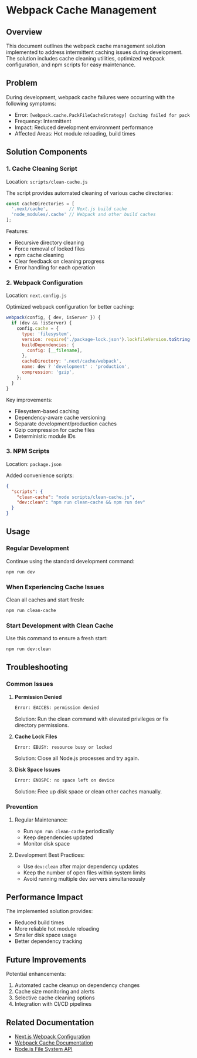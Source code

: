 # Webpack Cache Management

## Overview
This document outlines the webpack cache management solution implemented to address intermittent caching issues during development. The solution includes cache cleaning utilities, optimized webpack configuration, and npm scripts for easy maintenance.

## Problem
During development, webpack cache failures were occurring with the following symptoms:
- Error: `[webpack.cache.PackFileCacheStrategy] Caching failed for pack`
- Frequency: Intermittent
- Impact: Reduced development environment performance
- Affected Areas: Hot module reloading, build times

## Solution Components

### 1. Cache Cleaning Script
Location: `scripts/clean-cache.js`

The script provides automated cleaning of various cache directories:
```javascript
const cacheDirectories = [
  '.next/cache',        // Next.js build cache
  'node_modules/.cache' // Webpack and other build caches
];
```

Features:
- Recursive directory cleaning
- Force removal of locked files
- npm cache cleaning
- Clear feedback on cleaning progress
- Error handling for each operation

### 2. Webpack Configuration
Location: `next.config.js`

Optimized webpack configuration for better caching:
```javascript
webpack(config, { dev, isServer }) {
  if (dev && !isServer) {
    config.cache = {
      type: 'filesystem',
      version: require('./package-lock.json').lockfileVersion.toString(),
      buildDependencies: {
        config: [__filename],
      },
      cacheDirectory: '.next/cache/webpack',
      name: dev ? 'development' : 'production',
      compression: 'gzip',
    };
  }
}
```

Key improvements:
- Filesystem-based caching
- Dependency-aware cache versioning
- Separate development/production caches
- Gzip compression for cache files
- Deterministic module IDs

### 3. NPM Scripts
Location: `package.json`

Added convenience scripts:
```json
{
  "scripts": {
    "clean-cache": "node scripts/clean-cache.js",
    "dev:clean": "npm run clean-cache && npm run dev"
  }
}
```

## Usage

### Regular Development
Continue using the standard development command:
```bash
npm run dev
```

### When Experiencing Cache Issues
Clean all caches and start fresh:
```bash
npm run clean-cache
```

### Start Development with Clean Cache
Use this command to ensure a fresh start:
```bash
npm run dev:clean
```

## Troubleshooting

### Common Issues

1. **Permission Denied**
   ```bash
   Error: EACCES: permission denied
   ```
   Solution: Run the clean command with elevated privileges or fix directory permissions.

2. **Cache Lock Files**
   ```bash
   Error: EBUSY: resource busy or locked
   ```
   Solution: Close all Node.js processes and try again.

3. **Disk Space Issues**
   ```bash
   Error: ENOSPC: no space left on device
   ```
   Solution: Free up disk space or clean other caches manually.

### Prevention

1. Regular Maintenance:
   - Run `npm run clean-cache` periodically
   - Keep dependencies updated
   - Monitor disk space

2. Development Best Practices:
   - Use `dev:clean` after major dependency updates
   - Keep the number of open files within system limits
   - Avoid running multiple dev servers simultaneously

## Performance Impact

The implemented solution provides:
- Reduced build times
- More reliable hot module reloading
- Smaller disk space usage
- Better dependency tracking

## Future Improvements

Potential enhancements:
1. Automated cache cleanup on dependency changes
2. Cache size monitoring and alerts
3. Selective cache cleaning options
4. Integration with CI/CD pipelines

## Related Documentation

- [Next.js Webpack Configuration](https://nextjs.org/docs/app/api-reference/next-config-js/webpack)
- [Webpack Cache Documentation](https://webpack.js.org/configuration/cache/)
- [Node.js File System API](https://nodejs.org/api/fs.html)